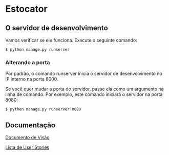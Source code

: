 # Estocator

## O servidor de desenvolvimento

Vamos verificar se ele funciona. Execute o seguinte comando:

```shell
$ python manage.py runserver
```

### Alterando a porta

Por padrão, o comando runserver inicia o servidor de desenvolvimento no IP interno na porta 8000.

Se você quer mudar a porta do servidor, passe ela como um argumento na linha de comando. Por exemplo, este comando iniciará o servidor na porta 8080:

```shell
$ python manage.py runserver 8080
```

## Documentação

[Documento de Visão](https://github.com/Kmiokande/estocator/blob/main/docs/REQUISITOS.md)

[Lista de User Stories](https://github.com/Kmiokande/estocator/blob/main/docs/USER_STORIES.md)
